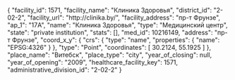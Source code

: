 {
    "facility_id": 1571,
    "facility_name": "Клиника Здоровья",
    "district_id": "2-02-2",
    "facility_url": "http:\/\/clinika.by\/",
    "facility_address": "пр-т Фрунзе",
    "ap_1": "17А",
    "name": "Клиника Здоровья",
    "type": "Медицинский центр",
    "state": "private institution",
    "stats": [],
    "med_id": 10216149,
    "address": "пр-т Фрунзе",
    "coord_x_y": {
        "crs": {
            "type": "name",
            "properties": {
                "name": "EPSG:4326"
            }
        },
        "type": "Point",
        "coordinates": [
            30.2124,
            55.1925
        ]
    },
    "place_name": "Витебск",
    "place_type": "city",
    "year_of_closing": null,
    "year_of_opening": "2009",
    "healthcare_facility_key": 1571,
    "administrative_division_id": "2-02-2"
}
